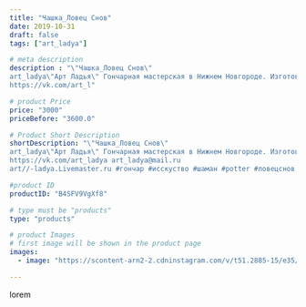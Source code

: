 ```yaml
---
title: "Чашка_Ловец Снов"
date: 2019-10-31
draft: false
tags: ["art_ladya"]

# meta description
description : "\"Чашка_Ловец Снов\" 
art_ladya\"Арт Ладья\" Гончарная мастерская в Нижнем Новгороде. Изготовление керамики и мастер//-классы по обучению. 
https://vk.com/art_l"

# product Price
price: "3000"
priceBefore: "3600.0"

# Product Short Description
shortDescription: "\"Чашка_Ловец Снов\" 
art_ladya\"Арт Ладья\" Гончарная мастерская в Нижнем Новгороде. Изготовление керамики и мастер//-классы по обучению. 
https://vk.com/art_ladya art_ladya@mail.ru 
art//-ladya.Livemaster.ru #гончар #исскуство #шаман #potter #ловецснов #керамикаручнаяработа #гончарнаямастерская #керамиканазаказ #handmade #индеец #керамика #гончарнаяпосуда #эксклюзивнаякерамика #dishes #decor #ceramicar #mug #claygoods #tankard #earthenware #ceramic #design #кружка #magic #restaurant #ceramicart #pint #clay #авторскаякерамика #лиса"

#product ID
productID: "B4SFV9VgXf8"

# type must be "products"
type: "products"

# product Images
# first image will be shown in the product page
images:
  - image: "https://scontent-arn2-2.cdninstagram.com/v/t51.2885-15/e35/71922424_1354559541373440_7128318573097937134_n.jpg?se=7&tp=1&_nc_ht=scontent-arn2-2.cdninstagram.com&_nc_cat=100&_nc_ohc=-OprP2ZnZboAX-TUglk&ccb=7-4&oh=6c73c8d70fc8b26f2572f674e4226c25&oe=6085A50A&_nc_sid=86f79a&ig_cache_key=MjE2NjgxNzg2OTkxOTI1NDUyNA%3D%3D.2-ccb7-4"

---
```

lorem
